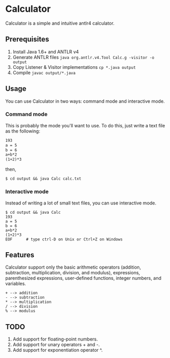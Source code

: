 # Calculator

Calculator is a simple and intuitive antlr4 calculator.

## Prerequisites

1. Install Java 1.6+ and ANTLR v4
2. Generate ANTLR files `java org.antlr.v4.Tool Calc.g -visitor -o output`
3. Copy Listener & Visitor implementations `cp *.java output`
4. Compile `javac output/*.java`

## Usage

You can use Calculator in two ways: command mode and interactive mode.

### Command mode

This is probably the mode you'll want to use. To do this, just write a text file as the following:

``` calc.txt
193
a = 5
b = 6
a+b*2
(1+2)*3
```

then,

```
$ cd output && java Calc calc.txt
```

### Interactive mode

Instead of writing a lot of small text files, you can use interactive mode.

```
$ cd output && java Calc
193
a = 5
b = 6
a+b*2
(1+2)*3
EOF      # type ctrl-D on Unix or Ctrl+Z on Windows
```

## Features

Calculator support only the basic arithmetic operators (addition, subtraction, multiplication, division, and modulus), expressions, parenthesized expressions, user-defined functions, integer numbers, and variables.

```
+ --> addition
- --> subtraction
* --> multiplication
/ --> division
% --> modulus
```

## TODO

1. Add support for floating-point numbers.
2. Add support for unary operators + and -.
3. Add support for exponentiation operator ^.
